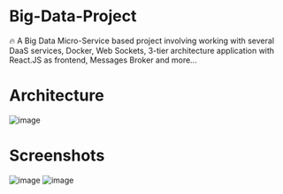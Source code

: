 # Big-Data-Project
🔥 A Big Data Micro-Service based project involving working with several DaaS services, Docker, Web Sockets, 3-tier architecture application with React.JS as frontend, Messages Broker and more...


# Architecture
![image](https://user-images.githubusercontent.com/48846533/157273918-1e507f7f-5949-4d8b-9583-75667968fc16.png)

# Screenshots
![image](https://user-images.githubusercontent.com/48846533/157417754-a6d4354b-f3a0-4231-8c36-6dfe66edd3b2.png)
![image](https://user-images.githubusercontent.com/48846533/157418065-ba1b8852-263a-411e-9aeb-7563682553aa.png)
